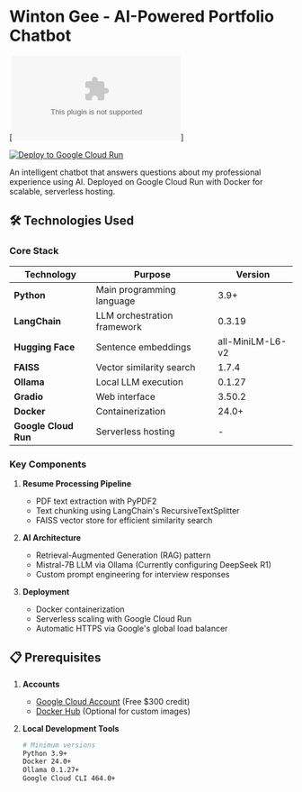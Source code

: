 # Winton Gee - AI-Powered Portfolio Chatbot

[![chatbot.wintongee.com](chatbot.wintongee.com)]

[![Deploy to Google Cloud Run](https://deploy.cloud.run/button.svg)](https://deploy.cloud.run)

An intelligent chatbot that answers questions about my professional experience using AI.
Deployed on Google Cloud Run with Docker for scalable, serverless hosting.

## 🛠️ Technologies Used

### Core Stack

| Technology           | Purpose                     | Version          |
| -------------------- | --------------------------- | ---------------- |
| **Python**           | Main programming language   | 3.9+             |
| **LangChain**        | LLM orchestration framework | 0.3.19           |
| **Hugging Face**     | Sentence embeddings         | all-MiniLM-L6-v2 |
| **FAISS**            | Vector similarity search    | 1.7.4            |
| **Ollama**           | Local LLM execution         | 0.1.27           |
| **Gradio**           | Web interface               | 3.50.2           |
| **Docker**           | Containerization            | 24.0+            |
| **Google Cloud Run** | Serverless hosting          | -                |

### Key Components

1. **Resume Processing Pipeline**

   - PDF text extraction with PyPDF2
   - Text chunking using LangChain's RecursiveTextSplitter
   - FAISS vector store for efficient similarity search

2. **AI Architecture**

   - Retrieval-Augmented Generation (RAG) pattern
   - Mistral-7B LLM via Ollama (Currently configuring DeepSeek R1)
   - Custom prompt engineering for interview responses

3. **Deployment**
   - Docker containerization
   - Serverless scaling with Google Cloud Run
   - Automatic HTTPS via Google's global load balancer

## 📋 Prerequisites

1. **Accounts**

   - [Google Cloud Account](https://console.cloud.google.com/) (Free $300 credit)
   - [Docker Hub](https://hub.docker.com/) (Optional for custom images)

2. **Local Development Tools**
   ```bash
   # Minimum versions
   Python 3.9+
   Docker 24.0+
   Ollama 0.1.27+
   Google Cloud CLI 464.0+
   ```
